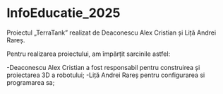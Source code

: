 # InfoEducatie_2025

Proiectul „TerraTank” realizat de Deaconescu Alex Cristian și Liță Andrei Rareș.

Pentru realizarea proiectului, am împărțit sarcinile astfel:

-Deaconescu Alex Cristian a fost responsabil pentru construirea și proiectarea 3D a robotului;
-Liță Andrei Rareș pentru configurarea si programarea sa;
